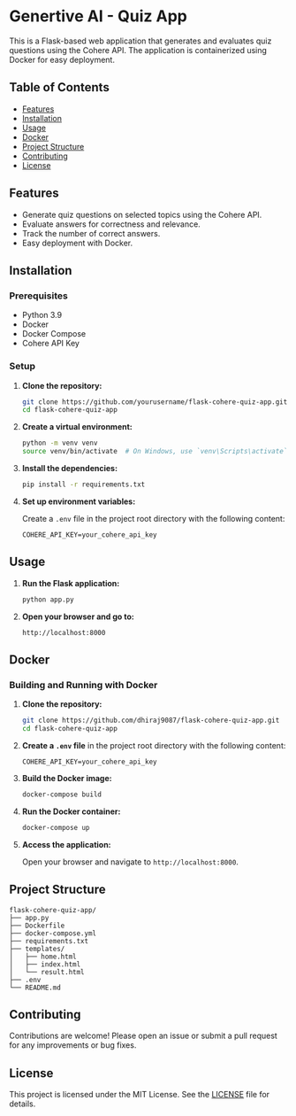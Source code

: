 # Genertive AI - Quiz App

This is a Flask-based web application that generates and evaluates quiz questions using the Cohere API. The application is containerized using Docker for easy deployment.

## Table of Contents

- [Features](#features)
- [Installation](#installation)
- [Usage](#usage)
- [Docker](#docker)
- [Project Structure](#project-structure)
- [Contributing](#contributing)
- [License](#license)

## Features

- Generate quiz questions on selected topics using the Cohere API.
- Evaluate answers for correctness and relevance.
- Track the number of correct answers.
- Easy deployment with Docker.

## Installation

### Prerequisites

- Python 3.9
- Docker
- Docker Compose
- Cohere API Key

### Setup

1. **Clone the repository:**

    ```sh
    git clone https://github.com/yourusername/flask-cohere-quiz-app.git
    cd flask-cohere-quiz-app
    ```

2. **Create a virtual environment:**

    ```sh
    python -m venv venv
    source venv/bin/activate  # On Windows, use `venv\Scripts\activate`
    ```

3. **Install the dependencies:**

    ```sh
    pip install -r requirements.txt
    ```

4. **Set up environment variables:**

    Create a `.env` file in the project root directory with the following content:

    ```env
    COHERE_API_KEY=your_cohere_api_key
    ```

## Usage

1. **Run the Flask application:**

    ```sh
    python app.py
    ```

2. **Open your browser and go to:**

    ```
    http://localhost:8000
    ```

## Docker

### Building and Running with Docker

1. **Clone the repository:**

    ```sh
    git clone https://github.com/dhiraj9087/flask-cohere-quiz-app.git
    cd flask-cohere-quiz-app
    ```

2. **Create a `.env` file** in the project root directory with the following content:

    ```env
    COHERE_API_KEY=your_cohere_api_key
    ```

3. **Build the Docker image:**

    ```sh
    docker-compose build
    ```

4. **Run the Docker container:**

    ```sh
    docker-compose up
    ```

5. **Access the application:**

    Open your browser and navigate to `http://localhost:8000`.


## Project Structure

```
flask-cohere-quiz-app/
├── app.py
├── Dockerfile
├── docker-compose.yml
├── requirements.txt
├── templates/
│   ├── home.html
│   ├── index.html
│   └── result.html
├── .env
└── README.md
```

## Contributing

Contributions are welcome! Please open an issue or submit a pull request for any improvements or bug fixes.

## License

This project is licensed under the MIT License. See the [LICENSE](LICENSE) file for details.
